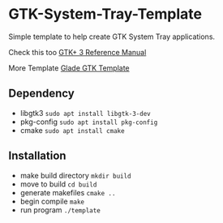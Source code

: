 # GTK-System-Tray-Template
Simple template to help create GTK System Tray applications. 

Check this too [GTK+ 3 Reference Manual](https://developer.gnome.org/gtk3/stable/index.html)

More Template [Glade GTK Template](https://github.com/catzy007/Glade-GTK-Template)

## Dependency
* libgtk3 `sudo apt install libgtk-3-dev`
* pkg-config `sudo apt install pkg-config`
* cmake `sudo apt install cmake`

## Installation
* make build directory `mkdir build`
* move to build `cd build`
* generate makefiles `cmake ..`
* begin compile `make`
* run program `./template`
